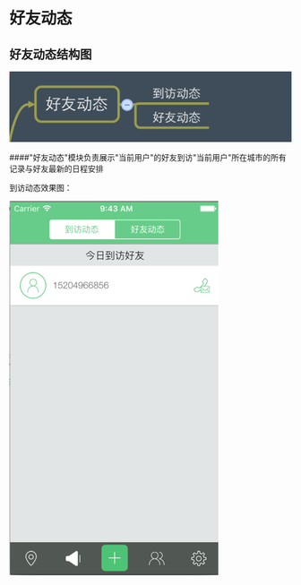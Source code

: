 # 好友动态


## 好友动态结构图

![好友动态](好友动态结构图.png)




####"好友动态"模块负责展示"当前用户"的好友到访"当前用户"所在城市的所有记录与好友最新的日程安排


到访动态效果图：


![到访动态](好友到访.png)


